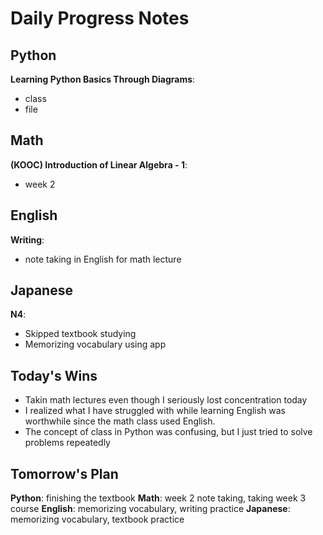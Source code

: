 # Daily Progress Notes

## Python
**Learning Python Basics Through Diagrams**:
- class
- file 

## Math
**(KOOC) Introduction of Linear Algebra - 1**:
- week 2

## English
**Writing**: 
- note taking in English for math lecture

## Japanese
**N4**: 
- Skipped textbook studying
- Memorizing vocabulary using app


## Today's Wins
- Takin math lectures even though I seriously lost concentration today
- I realized what I have struggled with while learning English was worthwhile since the math class used English.
- The concept of class in Python was confusing, but I just tried to solve problems repeatedly

## Tomorrow's Plan
**Python**: finishing the textbook
**Math**: week 2 note taking, taking week 3 course 
**English**: memorizing vocabulary, writing practice
**Japanese**: memorizing vocabulary, textbook practice
